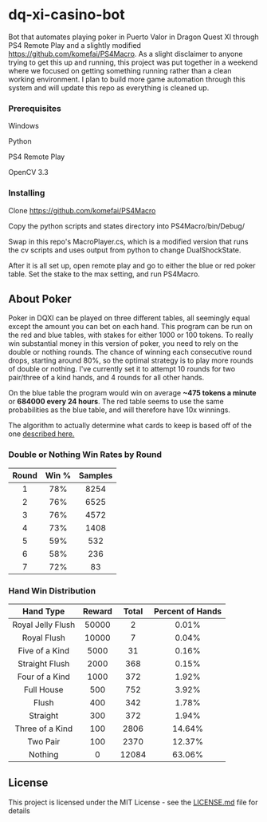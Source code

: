 # dq-xi-casino-bot

Bot that automates playing poker in Puerto Valor in Dragon Quest XI through PS4 Remote Play and a slightly modified https://github.com/komefai/PS4Macro. As a slight disclaimer to anyone trying to get this up and running, this project was put together in a weekend where we focused on getting something running rather than a clean working environment. I plan to build more game automation through this system and will update this repo as everything is cleaned up.

### Prerequisites

Windows

Python

PS4 Remote Play

OpenCV 3.3

### Installing

Clone https://github.com/komefai/PS4Macro

Copy the python scripts and states directory into PS4Macro/bin/Debug/

Swap in this repo's MacroPlayer.cs, which is a modified version that runs the cv scripts and uses output from python to change DualShockState.

After it is all set up, open remote play and go to either the blue or red poker table. Set the stake to the max setting, and run PS4Macro.

## About Poker

Poker in DQXI can be played on three different tables, all seemingly equal except the amount you can bet on each hand. This program can be run on the red and blue tables, with stakes for either 1000 or 100 tokens. To really win substantial money in this version of poker, you need to rely on the double or nothing rounds. The chance of winning each consecutive round drops, starting around 80%, so the optimal strategy is to play more rounds of double or nothing. I've currently set it to attempt 10 rounds for two pair/three of a kind hands, and 4 rounds for all other hands.

On the blue table the program would win on average **~475 tokens a minute** or **684000 every 24 hours**. The red table seems to use the same probabilities as the blue table, and will therefore have 10x winnings.

The algorithm to actually determine what cards to keep is based off of the one [described here.](http://www.videopokerballer.com/strategy/jokers-wild/)


### Double or Nothing Win Rates by Round

|Round|Win %|Samples|
|:-:|:-:|:-:|
|1|78%|8254|
|2|76%|6525|
|3|76%|4572|
|4|73%|1408|
|5|59%|532|
|6|58%|236|
|7|72%|83|

### Hand Win Distribution
|Hand Type|Reward|Total|Percent of Hands|
|:-:|:-:|:-:|:-:|
|Royal Jelly Flush|50000|2|0.01%
|Royal Flush|10000|7|0.04%
|Five of a Kind|5000|31|0.16%
|Straight Flush|2000|368|0.15%
|Four of a Kind|1000|372|1.92%
|Full House|500|752|3.92%
|Flush|400|342|1.78%
|Straight|300|372|1.94%
|Three of a Kind|100|2806|14.64%
|Two Pair|100|2370|12.37%
|Nothing|0|12084|63.06%

## License

This project is licensed under the MIT License - see the [LICENSE.md](LICENSE.md) file for details

